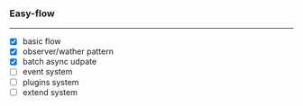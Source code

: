 ### Easy-flow

___

- [x] basic flow
- [x] observer/wather pattern 
- [x] batch async udpate
- [ ] event system
- [ ] plugins system
- [ ] extend system
